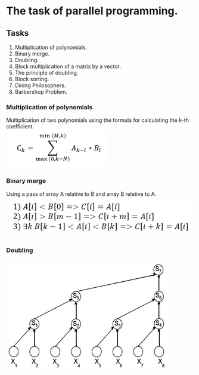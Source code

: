 # The task of parallel programming.
## Tasks
1. Multiplication of polynomials.
2. Binary merge.
3. Doubling.
4. Block multiplication of a matrix by a vector.
5. The principle of doubling.
6. Block sorting.
7. Dining Philosophers.
8. Barbershop Problem.

### Multiplication of polynomials
Multiplication of two polynomials using the formula for calculating the k-th coefficient.</br>
![](/Polynomials/formula.png)
### Binary merge
Using a pass of array A relative to B and array B relative to A.</br>
![](/BinaryMerge/formula.png)
### Doubling
![](/Doubling/Cascade.jpg)
